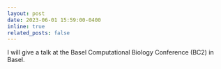 ```yaml
---
layout: post
date: 2023-06-01 15:59:00-0400
inline: true
related_posts: false
---
```


I will give a talk at the Basel Computational Biology Conference (BC2) in Basel.
